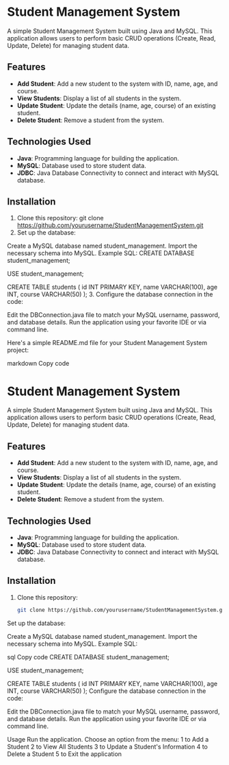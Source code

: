 # Student Management System

A simple Student Management System built using Java and MySQL. This application allows users to perform basic CRUD operations (Create, Read, Update, Delete) for managing student data.

## Features
- **Add Student**: Add a new student to the system with ID, name, age, and course.
- **View Students**: Display a list of all students in the system.
- **Update Student**: Update the details (name, age, course) of an existing student.
- **Delete Student**: Remove a student from the system.

## Technologies Used
- **Java**: Programming language for building the application.
- **MySQL**: Database used to store student data.
- **JDBC**: Java Database Connectivity to connect and interact with MySQL database.

## Installation

1. Clone this repository:
   git clone https://github.com/yourusername/StudentManagementSystem.git
2. Set up the database:

Create a MySQL database named student_management.
Import the necessary schema into MySQL.
Example SQL:
CREATE DATABASE student_management;

USE student_management;

CREATE TABLE students (
    id INT PRIMARY KEY,
    name VARCHAR(100),
    age INT,
    course VARCHAR(50)
);
3. Configure the database connection in the code:

Edit the DBConnection.java file to match your MySQL username, password, and database details.
Run the application using your favorite IDE or via command line.


Here's a simple README.md file for your Student Management System project:

markdown
Copy code
# Student Management System

A simple Student Management System built using Java and MySQL. This application allows users to perform basic CRUD operations (Create, Read, Update, Delete) for managing student data.

## Features
- **Add Student**: Add a new student to the system with ID, name, age, and course.
- **View Students**: Display a list of all students in the system.
- **Update Student**: Update the details (name, age, course) of an existing student.
- **Delete Student**: Remove a student from the system.

## Technologies Used
- **Java**: Programming language for building the application.
- **MySQL**: Database used to store student data.
- **JDBC**: Java Database Connectivity to connect and interact with MySQL database.

## Installation

1. Clone this repository:
   ```bash
   git clone https://github.com/yourusername/StudentManagementSystem.git
Set up the database:

Create a MySQL database named student_management.
Import the necessary schema into MySQL.
Example SQL:

sql
Copy code
CREATE DATABASE student_management;

USE student_management;

CREATE TABLE students (
    id INT PRIMARY KEY,
    name VARCHAR(100),
    age INT,
    course VARCHAR(50)
);
Configure the database connection in the code:

Edit the DBConnection.java file to match your MySQL username, password, and database details.
Run the application using your favorite IDE or via command line.

Usage
Run the application.
Choose an option from the menu:
1 to Add a Student
2 to View All Students
3 to Update a Student's Information
4 to Delete a Student
5 to Exit the application

